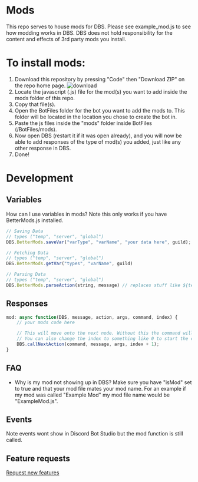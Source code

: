 # Mods
This repo serves to house mods for DBS. Please see example_mod.js to see how modding works in DBS. DBS does not hold responsibility for the content and effects of 3rd party mods you install.

# To install mods:
1. Download this repository by pressing "Code" then "Download ZIP" on the repo home page.
![download](https://i.imgur.com/qitbaBP.png)
2. Locate the javascript (.js) file for the mod(s) you want to add inside the mods folder of this repo. 
3. Copy that file(s).
4. Open the BotFiles folder for the bot you want to add the mods to. This folder will be located in the location you chose to create the bot in.
5. Paste the js files inside the "mods" folder inside BotFiles (/BotFiles/mods).
6. Now open DBS (restart it if it was open already), and you will now be able to add responses of the type of mod(s) you added, just like any other response in DBS. 
7. Done!


# Development
## Variables
How can I use variables in mods? Note this only works if you have BetterMods.js installed.
```js
// Saving Data
// types ("temp", "server", "global")
DBS.BetterMods.saveVar("varType", "varName", "your data here", guild);

// Fetching Data
// types ("temp", "server", "global")
DBS.BetterMods.getVar("types", "varName", guild)

// Parsing Data
// types ("temp", "server", "global")
DBS.BetterMods.parseAction(string, message) // replaces stuff like ${tempVars.myVar} with the data
```

## Responses
```js
mod: async function(DBS, message, action, args, command, index) {
    // your mods code here

    // This will move onto the next node. Without this the command will stop after this node is finished running.
    // You can also change the index to something like 0 to start the command from the beginning.
    DBS.callNextAction(command, message, args, index + 1);
}
```

## FAQ
- Why is my mod not showing up in DBS? Make sure you have "isMod" set to true and that your mod file mates your mod name. For an example if my mod was called "Example Mod" my mod file name would be "ExampleMod.js".

## Events
Note events wont show in Discord Bot Studio but the mod function is still called.

## Feature requests
[Request new features](https://app.loopliz.com/discordbotstudio/board/Feature%20Requests)
